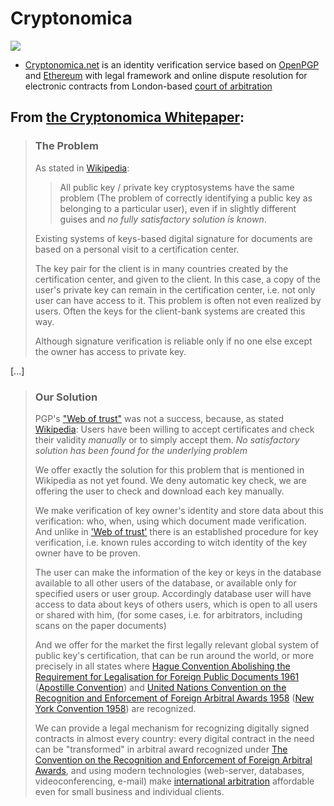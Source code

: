 # Cryptonomica


[![](https://i.imgur.com/moVyrrt.png)](https://cryptonomica.github.io)

 * [Cryptonomica.net](https://cryptonomica.net) is an identity verification service based on [OpenPGP](https://en.wikipedia.org/wiki/Pretty_Good_Privacy) and [Ethereum](https://www.ethereum.org) with legal framework and online dispute resolution for electronic contracts from London-based [court of arbitration](https://cryptonomica.net/#!/arbitration) 

## From [the Cryptonomica Whitepaper](https://github.com/Cryptonomica/cryptonomica/wiki/Cryptonomica-White-Paper#the-problem):

>### The Problem
>
>As stated in [Wikipedia](https://en.wikipedia.org/wiki/Pretty_Good_Privacy#Certificates):
>
>> All public key / private key cryptosystems have the same problem (The problem of correctly identifying a public key as belonging to a particular user), even if in slightly different guises and *no fully satisfactory solution is known*.
>
>Existing systems of keys-based digital signature for documents are based on a personal visit to a certification center.
>
>The key pair for the client is in many countries created by the certification center, and given to the client. In this case, a copy of the user's private key can remain in the certification center, i.e. not only user can have access to it. This problem is often not even realized by users.
Often the keys for the client-bank systems are created this way.
>
>Although signature verification is reliable only if no one else except the owner has access to private key.

[...]

>### Our Solution
>
>PGP's ["Web of trust"](https://en.wikipedia.org/wiki/Web_of_trust) was not a success, because, as stated [Wikipedia](https://en.wikipedia.org/wiki/Pretty_Good_Privacy#Web_of_trust):
> Users have been willing to accept certificates and check their validity *manually* or to simply accept them. *No satisfactory solution has been found for the underlying problem*
>
>We offer exactly the solution for this problem that is mentioned in Wikipedia as not yet found. We deny automatic key check, we are offering the user to check and download each key manually.
>
>We make verification of key owner's identity and store data about this verification: who, when, using which document made verification. And unlike in ['Web of trust']((https://en.wikipedia.org/wiki/Pretty_Good_Privacy#Web_of_trust)) there is an established procedure for key verification, i.e. known rules according to witch identity of the key owner have to be proven.
>
>The user can make the information of the key or keys in the database available to all other users of the database, or available only for specified users or user group. Accordingly database user will have access to data about keys of others users, which is open to all users or shared with him, (for some cases, i.e. for arbitrators, including scans on the paper documents)
>
>And we offer for the market the first legally relevant global system of public key's certification, that can be run around the world, or more precisely in all states where [Hague Convention Abolishing the Requirement for Legalisation for Foreign Public Documents 1961](https://www.hcch.net/en/instruments/conventions/full-text/?cid=41) ([Apostille Convention](https://en.wikipedia.org/wiki/Apostille_Convention)) and [United Nations Convention on the Recognition and Enforcement of Foreign Arbitral Awards 1958](http://www.uncitral.org/uncitral/en/uncitral_texts/arbitration/NYConvention.html) ([New York Convention 1958](https://en.wikipedia.org/wiki/Convention_on_the_Recognition_and_Enforcement_of_Foreign_Arbitral_Awards)) are recognized.
>
>We can provide a legal mechanism for recognizing digitally signed contracts in almost every country: every digital contract in the need can be "transformed" in arbitral award recognized under [The Convention on the Recognition and Enforcement of Foreign Arbitral Awards](http://www.uncitral.org/uncitral/en/uncitral_texts/arbitration/NYConvention.html), and using modern technologies (web-server, databases, videoconferencing, e-mail) make [international arbitration](https://en.wikipedia.org/wiki/International_arbitration) affordable even for small business and individual clients.
